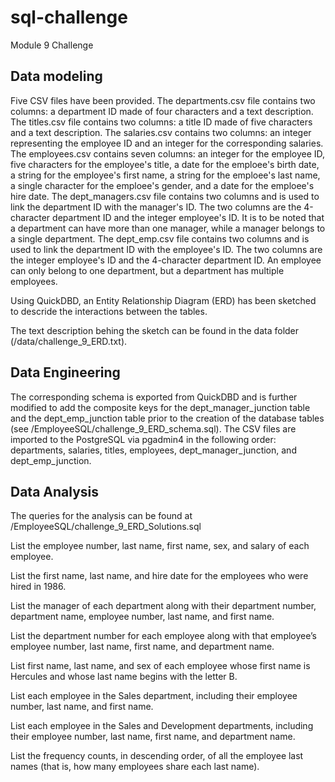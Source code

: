 # sql-challenge
Module 9 Challenge

## Data modeling

Five CSV files have been provided.
The departments.csv file contains two columns: a department ID made of four characters and a text description.
The titles.csv file contains two columns: a title ID made of five characters and a text description.
The salaries.csv contains two columns: an integer representing the employee ID and an integer for the corresponding salaries.
The employees.csv contains seven columns: an integer for the employee ID, five characters for the employee's title, a date for the emploee's birth date, a string for the employee's first name, a string for the emploee's last name, a single character for the emploee's gender, and a date for the emploee's hire date.
The dept_managers.csv file contains two columns and is used to link the department ID with the manager's ID. The two columns are the 4-character department ID and the integer employee's ID. It is to be noted that a department can have more than one manager, while a manager belongs to a single department.
The dept_emp.csv file contains two columns and is used to link the department ID with the employee's ID. The two columns are the integer employee's ID and the 4-character department ID. An employee can only belong to one department, but a department has multiple employees.

Using QuickDBD, an Entity Relationship Diagram (ERD) has been sketched to descride the interactions between the tables.

<insert here>

The text description behing the sketch can be found in the data folder (/data/challenge_9_ERD.txt).

## Data Engineering
The corresponding schema is exported from QuickDBD and is further modified to add the composite keys for the dept_manager_junction table and the dept_emp_junction table prior to the creation of the database tables (see /EmployeeSQL/challenge_9_ERD_schema.sql).
The CSV files are imported to the PostgreSQL via pgadmin4 in the following order: departments, salaries, titles, employees, dept_manager_junction, and dept_emp_junction.

## Data Analysis
The queries for the analysis can be found at /EmployeeSQL/challenge_9_ERD_Solutions.sql

List the employee number, last name, first name, sex, and salary of each employee.

List the first name, last name, and hire date for the employees who were hired in 1986.

List the manager of each department along with their department number, department name, employee number, last name, and first name.

List the department number for each employee along with that employee’s employee number, last name, first name, and department name.

List first name, last name, and sex of each employee whose first name is Hercules and whose last name begins with the letter B.

List each employee in the Sales department, including their employee number, last name, and first name.

List each employee in the Sales and Development departments, including their employee number, last name, first name, and department name.

List the frequency counts, in descending order, of all the employee last names (that is, how many employees share each last name).



